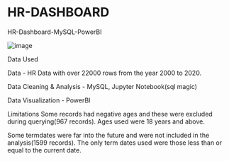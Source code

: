 # HR-DASHBOARD
HR-Dashboard-MySQL-PowerBI

![image](https://github.com/samming25/HR-DASHBOARD-/assets/100364932/ed04f24d-55a8-4aa5-b893-a05795a53652)


Data Used

Data - HR Data with over 22000 rows from the year 2000 to 2020.

Data Cleaning & Analysis - MySQL, Jupyter Notebook(sql magic)

Data Visualization - PowerBI


Limitations
Some records had negative ages and these were excluded during querying(967 records). Ages used were 18 years and above.

Some termdates were far into the future and were not included in the analysis(1599 records). The only term dates used were those less than or equal to the current date.
